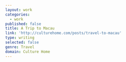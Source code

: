 ```yaml
---
layout: work
categories:
  - work
published: false
title: A Trip to Macau
link: 'http://culturehome.com/posts/travel-to-macau'
type: writing
selected: false
genre: Travel
domain: Culture Home
---
```


